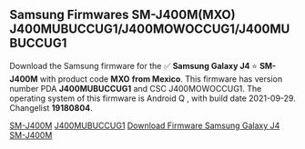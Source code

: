 <h2>Samsung Firmwares SM-J400M(MXO) J400MUBUCCUG1/J400MOWOCCUG1/J400MUBUCCUG1</h2>
Download the Samsung firmware for the ✅ <strong>Samsung Galaxy J4 </strong> ⭐ <strong>SM-J400M</strong> with product code <strong>MXO</strong> <strong> from Mexico</strong>. This firmware has version number PDA <strong>J400MUBUCCUG1</strong> and CSC J400MOWOCCUG1. The operating system of this firmware is Android Q , with build date 2021-09-29. Changelist <strong>19180804</strong>.


[SM-J400M](https://samfirm.shop/samsung/model/SM-J400M)
[J400MUBUCCUG1](https://samfirm.shop/samsung/pda/J400MUBUCCUG1)
[Download Firmware Samsung Galaxy J4 SM-J400M](https://samfirm.shop/samsung/firmware/461305)

